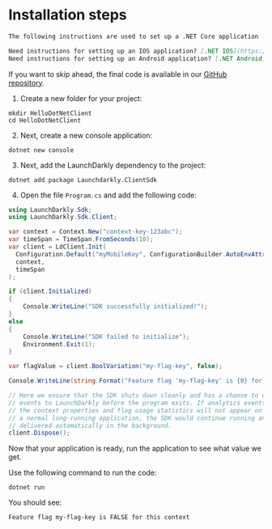 # Installation steps
```markdown
The following instructions are used to set up a .NET Core application .NET Console

Need instructions for setting up an IOS application? [.NET IOS](https://github.com/launchdarkly/hello-dotnet-client/tree/main/XamarinIOSApp)
Need instructions for setting up an Android application? [.NET Android](https://github.com/launchdarkly/hello-dotnet-client/tree/main/XamarinAndroidApp)
```

If you want to skip ahead, the final code is available in our [GitHub repository](https://github.com/launchdarkly/hello-dotnet-client).

1. Create a new folder for your project:
```shell
mkdir HelloDotNetClient
cd HelloDotNetClient
```

2. Next, create a new console application:
```shell
dotnet new console
```

3. Next, add the LaunchDarkly dependency to the project:
```shell
dotnet add package Launchdarkly.ClientSdk
```

4. Open the file `Program.cs` and add the following code:
```csharp
using LaunchDarkly.Sdk;
using LaunchDarkly.Sdk.Client;

var context = Context.New("context-key-123abc");
var timeSpan = TimeSpan.FromSeconds(10);
var client = LdClient.Init(
  Configuration.Default("myMobileKey", ConfigurationBuilder.AutoEnvAttributes.Enabled),
  context,
  timeSpan
);

if (client.Initialized)
{
    Console.WriteLine("SDK successfully initialized!");
}
else
{
    Console.WriteLine("SDK failed to initialize");
    Environment.Exit(1);
}

var flagValue = client.BoolVariation("my-flag-key", false);

Console.WriteLine(string.Format("Feature flag 'my-flag-key' is {0} for this context", flagValue));

// Here we ensure that the SDK shuts down cleanly and has a chance to deliver analytics
// events to LaunchDarkly before the program exits. If analytics events are not delivered,
// the context properties and flag usage statistics will not appear on your dashboard. In
// a normal long-running application, the SDK would continue running and events would be
// delivered automatically in the background.
client.Dispose();
```

Now that your application is ready, run the application to see what value we get.

Use the following command to run the code:
```shell
dotnet run
```

You should see:

`Feature flag my-flag-key is FALSE for this context`


